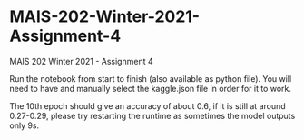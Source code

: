 # MAIS-202-Winter-2021-Assignment-4
MAIS 202 Winter 2021 - Assignment 4

Run the notebook from start to finish (also available as python file). You will need to have and manually select the kaggle.json file in order for it to work. 

The 10th epoch should give an accuracy of about 0.6, if it is still at around 0.27-0.29, please try restarting the runtime as sometimes the model outputs only 9s.  

